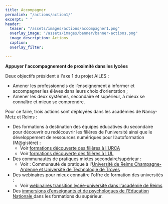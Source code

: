 ```yaml
---
title: Accompagner
permalink: "/actions/action1/"
excerpt: " "
header:
  teaser: "/assets/images/actions/accompagner1.png"
  overlay_image: "/assets/images/banner/banner-actions.png"
  image_description: Actions
  caption: 
  overlay_filter: 

---
```

**Appuyer l'accompagnement de proximité dans les lycées**

Deux objectifs président à l'axe 1 du projet AILES : 

* Amener les professionnels de l’enseignement à informer et accompagner les élèves dans leurs choix d’orientation ;
* Amener les deux systèmes, secondaire et supérieur, à mieux se connaître et mieux se comprendre.

Pour ce faire, trois actions sont déployées dans les académies de Nancy-Metz et Reims :

* Des formations à destination des équipes éducatives du secondaire pour découvrir ou redécouvrir les filières de l'université ainsi que le développement de ressources numériques pour l’autoformation (M@gistère) : 
  * Voir [formations découverte des filières à l'URCA](https://www.univ-reims.fr/orientation-et-insertion/transition-lycee-universite/ressources-pour-les-equipes-pedagogiques/les-formations-des-equipes-pedagogiques-du-secondaire/formations-des-equipes-pedagogiques-du-secondaire,25840,42534.html)
  * Voir [formations découverte des filières à l'UL](https://www.projetailes.com/posts/2023/formation-connaissance-des-filieres-de-l-universite-decouvrez-ou-redecouvrez-l-universite/) 
* Des communautés de pratiques mixtes secondaire/supérieur : 
  * Voir : Communauté de pratique à l'[Université de Reims Champagne-Ardenne et Université de Technologie de Troyes](https://www.univ-reims.fr/orientation-et-insertion/transition-lycee-universite/ressources-pour-les-equipes-pedagogiques/les-communautes-de-pratique-secondaire-superieur/communaute-de-pratique-secondaire-superieur,25841,42536.html) 
* Des webinaires pour mieux connaître l'offre de formation des universités : 
  * Voir [webinaires transition lycée-université dans l'académie de Reims](https://www.projetailes.com/posts/2023/webinaires-transition-lycee-universite/)
* Des [immersions d'enseignants et de psychologues de l'Education Nationale ](https://www.univ-reims.fr/orientation-et-insertion/transition-lycee-universite/ressources-pour-les-equipes-pedagogiques/retour-en-amphi-immersions-des-enseignants/immersions-des-enseignants-du-secondaire,26483,43422.html)dans les formations du supérieur. 